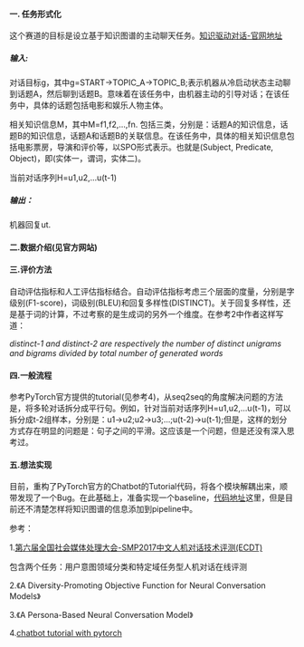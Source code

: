 #### 一. 任务形式化

这个赛道的目标是设立基于知识图谱的主动聊天任务。[知识驱动对话-官网地址](http://lic2019.ccf.org.cn/talk)

##### 输入: 

对话目标g，其中g=START->TOPIC\_A->TOPIC\_B;表示机器从冷启动状态主动聊到话题A，然后聊到话题B。意味着在该任务中，由机器主动的引导对话；在该任务中，具体的话题包括电影和娱乐人物主体。

相关知识信息M，其中M=f1,f2,...,fn. 包括三类，分别是：话题A的知识信息，话题B的知识信息，话题A和话题B的关联信息。在该任务中，具体的相关知识信息包括电影票房，导演和评价等，以SPO形式表示。也就是(Subject, Predicate, Object)，即(实体一，谓词，实体二)。

当前对话序列H=u1,u2,...u(t-1)

##### 输出：

机器回复ut.

#### 二.数据介绍(见官方网站)

#### 三.评价方法

自动评估指标和人工评估指标结合。自动评估指标考虑三个层面的度量，分别是字级别(F1-score)，词级别(BLEU)和回复多样性(DISTINCT)。关于回复多样性，还是基于词的计算，不过考察的是生成词的另外一个维度。在参考2中作者这样写道：

_distinct-1 and distinct-2
are respectively the number of distinct unigrams and bigrams divided by total number of generated words_

#### 四.一般流程

参考PyTorch官方提供的tutorial(见参考4)，从seq2seq的角度解决问题的方法是，将多轮对话拆分成平行句。例如，针对当前对话序列H=u1,u2,...u(t-1)，可以拆分成t-2组样本，分别是：u1->u2;u2->u3;...;u(t-2)->u(t-1);但是，这样的划分方式存在明显的问题是：句子之间的平滑。这应该是一个问题，但是还没有深入思考过。

#### 五.想法实现

目前，重构了PyTorch官方的Chatbot的Tutorial代码，将各个模块解耦出来，顺带发现了一个Bug。在此基础上，准备实现一个baseline，[代码地址](https://github.com/zhpmatrix/lic2019-competition)这里，但是目前还不清楚怎样将知识图谱的信息添加到pipeline中。

参考：

1.[第六届全国社会媒体处理大会-SMP2017中文人机对话技术评测(ECDT)](http://ir.hit.edu.cn/SMP2017-ECDT)

包含两个任务：用户意图领域分类和特定域任务型人机对话在线评测

2.《A Diversity-Promoting Objective Function for Neural Conversation Models》

3.《A Persona-Based Neural Conversation Model》

4.[chatbot tutorial with pytorch](https://pytorch.org/tutorials/beginner/chatbot_tutorial.html)
